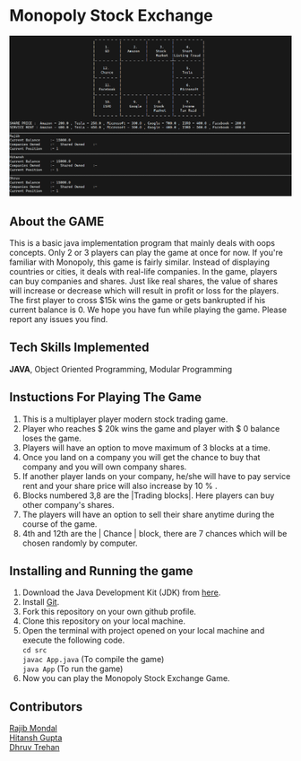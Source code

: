 # Monopoly Stock Exchange  
  ![Game Dashboard](gameDashboard.png)
## About the GAME  
This is a basic java implementation program that mainly deals with oops concepts. Only 2 or 3 players can play the game at once for now. If you're familiar with Monopoly, this game is fairly similar. Instead of displaying countries or cities, it deals with real-life companies. In the game, players can buy companies and shares. Just like real shares, the value of shares will increase or decrease which will result in profit or loss for the players. The first player to cross $15k wins the game or gets bankrupted if his current balance is 0. We hope you have fun while playing the game. Please report any issues you find.

## Tech Skills Implemented  
**JAVA**, Object Oriented Programming, Modular Programming

## Instuctions For Playing The Game  
1. This is a multiplayer player  modern stock trading game.
2. Player who reaches $ 20k wins the game and player with $ 0 balance loses the game.
3. Players will have an option to move maximum of 3 blocks at a time.
4. Once you land on a company you will get the chance to buy that company and you will own company shares.
5. If another player lands on your company, he/she will have to pay service rent and your share price will also increase by 10 % .
6. Blocks numbered 3,8 are the |Trading blocks|. Here players can buy other company's shares.
7. The players will have an option to sell their share anytime during the course of the game.
8. 4th and 12th are the | Chance | block, there are 7 chances which will be chosen randomly by computer.  

## Installing and Running the game 
1. Download the Java Development Kit (JDK) from [here](https://www.oracle.com/in/java/technologies/javase-downloads.html).
2. Install [Git](https://git-scm.com/downloads).
3. Fork this repository on your own github profile.
4. Clone this repository on your local machine.
5. Open the terminal with project opened on your local machine and execute the following code.  
   `cd src`  
   `javac App.java` (To compile the game)  
   `java App` (To run the game)  
6. Now you can play the Monopoly Stock Exchange Game.

## Contributors  
[Rajib Mondal](https://github.com/mondalraj)            
[Hitansh Gupta](https://github.com/Hitansh1G)            
[Dhruv Trehan](https://github.com/DhruvTrehan29)

